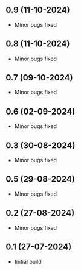 ## 0.9 (11-10-2024)
- Minor bugs fixed
## 0.8 (11-10-2024)
- Minor bugs fixed
## 0.7 (09-10-2024)
- Minor bugs fixed
## 0.6 (02-09-2024)
- Minor bugs fixed
## 0.3 (30-08-2024)
- Minor bugs fixed
## 0.5 (29-08-2024)
- Minor bugs fixed
## 0.2 (27-08-2024)
- Minor bugs fixed

## 0.1 (27-07-2024)
- Initial build
